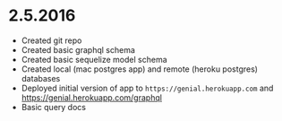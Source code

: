 

# 2.5.2016

* Created git repo
* Created basic graphql schema
* Created basic sequelize model schema
* Created local (mac postgres app) and remote (heroku postgres) databases
* Deployed initial version of app to `https://genial.herokuapp.com` and https://genial.herokuapp.com/graphql
* Basic query docs